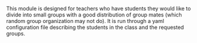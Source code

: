 This module is designed for teachers who have students they would like to divide into small groups with a good distribution of group mates (which random group organization may not do). It is run through a yaml configuration file describing the students in the class and the requested groups.
